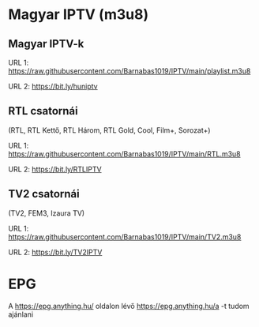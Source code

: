 # Magyar IPTV (m3u8)
## Magyar IPTV-k
URL 1: https://raw.githubusercontent.com/Barnabas1019/IPTV/main/playlist.m3u8

URL 2: https://bit.ly/huniptv
## RTL csatornái
(RTL, RTL Kettő, RTL Három, RTL Gold, Cool, Film+, Sorozat+)

URL 1: https://raw.githubusercontent.com/Barnabas1019/IPTV/main/RTL.m3u8

URL 2: https://bit.ly/RTLIPTV
## TV2 csatornái
(TV2, FEM3, Izaura TV)

URL 1: https://raw.githubusercontent.com/Barnabas1019/IPTV/main/TV2.m3u8

URL 2: https://bit.ly/TV2IPTV
# EPG
A https://epg.anything.hu/ oldalon lévő https://epg.anything.hu/a -t tudom  ajánlani
